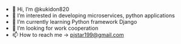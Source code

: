 - 👋 Hi, I’m @kukidon820
- 👀 I’m interested in developing microservices, python applications
- 🌱 I’m currently learning Python framework Django
- 💞️ I’m looking for work cooperation 
- 📫 How to reach me -> pjstar199@gmail.com


